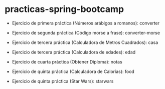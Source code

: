 # practicas-spring-bootcamp

* Ejercicio de primera práctica (Números arábigos a romanos): converter

* Ejercicio de segunda práctica (Código morse a frase): converter-morse

* Ejercicio de tercera práctica (Calculadora de Metros Cuadrados): casa

* Ejercicio de tercera práctica (Calculadora de edades): edad

* Ejercicio de cuarta práctica (Obtener Diploma): notas

* Ejercicio de quinta práctica (Calculadora de Calorías): food

* Ejercicio de quinta práctica (Star Wars): starwars
